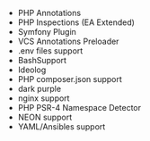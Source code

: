 - PHP Annotations
 - PHP Inspections (EA Extended)
 - Symfony Plugin
 - VCS Annotations Preloader
 - .env files support
 - BashSupport
 - Ideolog
 - PHP composer.json support
 - dark purple
 - nginx support
 - PHP PSR-4 Namespace Detector
 - NEON support
 - YAML/Ansibles support
